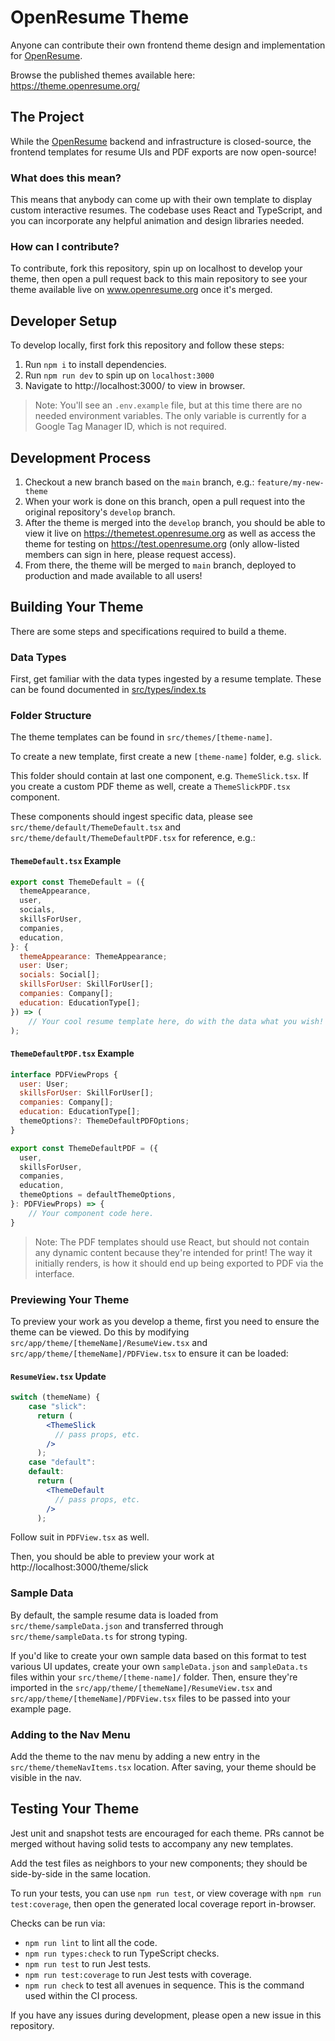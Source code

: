 # OpenResume Theme

Anyone can contribute their own frontend theme design and implementation for
[OpenResume](https://www.openresume.org).

Browse the published themes available here: https://theme.openresume.org/

## The Project

While the [OpenResume](https://www.openresume.org) backend and infrastructure is closed-source, the
frontend templates for resume UIs and PDF exports are now open-source!

### What does this mean?

This means that anybody can come up with their own template to display custom interactive resumes.
The codebase uses React and TypeScript, and you can incorporate any helpful animation and design
libraries needed.

### How can I contribute?

To contribute, fork this repository, spin up on localhost to develop your theme, then open a pull
request back to this main repository to see your theme available live on www.openresume.org once
it's merged.

## Developer Setup

To develop locally, first fork this repository and follow these steps:

1. Run `npm i` to install dependencies.
2. Run `npm run dev` to spin up on `localhost:3000`
3. Navigate to http://localhost:3000/ to view in browser.

> Note: You'll see an `.env.example` file, but at this time there are no needed environment
> variables. The only variable is currently for a Google Tag Manager ID, which is not required.

## Development Process

1. Checkout a new branch based on the `main` branch, e.g.: `feature/my-new-theme`
2. When your work is done on this branch, open a pull request into the original repository's
   `develop` branch.
3. After the theme is merged into the `develop` branch, you should be able to view it live on
   https://themetest.openresume.org as well as access the theme for testing on
   https://test.openresume.org (only allow-listed members can sign in here, please request access).
4. From there, the theme will be merged to `main` branch, deployed to production and made available
   to all users!

## Building Your Theme

There are some steps and specifications required to build a theme.

### Data Types

First, get familiar with the data types ingested by a resume template. These can be found documented
in
[src/types/index.ts](https://github.com/missionmike/openresume-theme/blob/main/src/types/index.ts)

### Folder Structure

The theme templates can be found in `src/themes/[theme-name]`.

To create a new template, first create a new `[theme-name]` folder, e.g. `slick`.

This folder should contain at last one component, e.g. `ThemeSlick.tsx`. If you create a custom PDF
theme as well, create a `ThemeSlickPDF.tsx` component.

These components should ingest specific data, please see `src/theme/default/ThemeDefault.tsx` and
`src/theme/default/ThemeDefaultPDF.tsx` for reference, e.g.:

#### `ThemeDefault.tsx` Example

```jsx
export const ThemeDefault = ({
  themeAppearance,
  user,
  socials,
  skillsForUser,
  companies,
  education,
}: {
  themeAppearance: ThemeAppearance;
  user: User;
  socials: Social[];
  skillsForUser: SkillForUser[];
  companies: Company[];
  education: EducationType[];
}) => (
    // Your cool resume template here, do with the data what you wish!
);
```

#### `ThemeDefaultPDF.tsx` Example

```jsx
interface PDFViewProps {
  user: User;
  skillsForUser: SkillForUser[];
  companies: Company[];
  education: EducationType[];
  themeOptions?: ThemeDefaultPDFOptions;
}

export const ThemeDefaultPDF = ({
  user,
  skillsForUser,
  companies,
  education,
  themeOptions = defaultThemeOptions,
}: PDFViewProps) => {
    // Your component code here.
}
```

> Note: The PDF templates should use React, but should not contain any dynamic content because
> they're intended for print! The way it initially renders, is how it should end up being exported
> to PDF via the interface.

### Previewing Your Theme

To preview your work as you develop a theme, first you need to ensure the theme can be viewed. Do
this by modifying `src/app/theme/[themeName]/ResumeView.tsx` and
`src/app/theme/[themeName]/PDFView.tsx` to ensure it can be loaded:

#### `ResumeView.tsx` Update

```jsx
switch (themeName) {
    case "slick":
      return (
        <ThemeSlick
          // pass props, etc.
        />
      );
    case "default":
    default:
      return (
        <ThemeDefault
          // pass props, etc.
        />
      );
```

Follow suit in `PDFView.tsx` as well.

Then, you should be able to preview your work at http://localhost:3000/theme/slick

### Sample Data

By default, the sample resume data is loaded from `src/theme/sampleData.json` and transferred
through `src/theme/sampleData.ts` for strong typing.

If you'd like to create your own sample data based on this format to test various UI updates, create
your own `sampleData.json` and `sampleData.ts` files within your `src/theme/[theme-name]/` folder.
Then, ensure they're imported in the `src/app/theme/[themeName]/ResumeView.tsx` and
`src/app/theme/[themeName]/PDFView.tsx` files to be passed into your example page.

### Adding to the Nav Menu

Add the theme to the nav menu by adding a new entry in the `src/theme/themeNavItems.tsx` location.
After saving, your theme should be visible in the nav.

## Testing Your Theme

Jest unit and snapshot tests are encouraged for each theme. PRs cannot be merged without having
solid tests to accompany any new templates.

Add the test files as neighbors to your new components; they should be side-by-side in the same
location.

To run your tests, you can use `npm run test`, or view coverage with `npm run test:coverage`, then
open the generated local coverage report in-browser.

Checks can be run via:

- `npm run lint` to lint all the code.
- `npm run types:check` to run TypeScript checks.
- `npm run test` to run Jest tests.
- `npm run test:coverage` to run Jest tests with coverage.
- `npm run check` to test all avenues in sequence. This is the command used within the CI process.

If you have any issues during development, please open a new issue in this repository.
